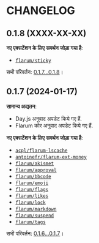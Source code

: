 CHANGELOG
=========


0.1.8 (XXXX-XX-XX)
------------------

**नए एक्सटेंशन के लिए समर्थन जोड़ा गया है**:

* [`flarum/sticky`](https://github.com/flarum/sticky)


सभी परिवर्तन: [0.1.7...0.1.8](https://github.com/flarum-lang/hindi/compare/0.1.7...0.1.8)।


0.1.7 (2024-01-17)
------------------

**सामान्य अद्यतन**:

* Day.js अनुवाद अपडेट किये गए हैं.
* Flarum कोर अनुवाद अपडेट किये गए हैं.


**नए एक्सटेंशन के लिए समर्थन जोड़ा गया है**:

* [`acpl/flarum-lscache`](https://github.com/android-com-pl/flarum-lscache)
* [`antoinefr/flarum-ext-money`](https://github.com/AntoineFr/flarum-ext-money)
* [`flarum/akismet`](https://github.com/flarum/akismet)
* [`flarum/approval`](https://github.com/flarum/approval)
* [`flarum/bbcode`](https://github.com/flarum/bbcode)
* [`flarum/emoji`](https://github.com/flarum/emoji)
* [`flarum/flags`](https://github.com/flarum/flags)
* [`flarum/likes`](https://github.com/flarum/likes)
* [`flarum/lock`](https://github.com/flarum/lock)
* [`flarum/markdown`](https://github.com/flarum/markdown)
* [`flarum/suspend`](https://github.com/flarum/suspend)
* [`flarum/tags`](https://github.com/flarum/tags)


सभी परिवर्तन: [0.1.6...0.1.7](https://github.com/flarum-lang/hindi/compare/0.1.6...0.1.7)।


